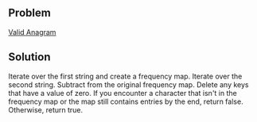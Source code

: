 ## Problem

[Valid Anagram](https://leetcode.com/explore/interview/card/top-interview-questions-easy/127/strings/882/)

## Solution

Iterate over the first string and create a frequency map. Iterate over the
second string. Subtract from the original frequency map. Delete any keys
that have a value of zero. If you encounter a character that isn't in the 
frequency map or the map still contains entries by the end, return false.
Otherwise, return true.
